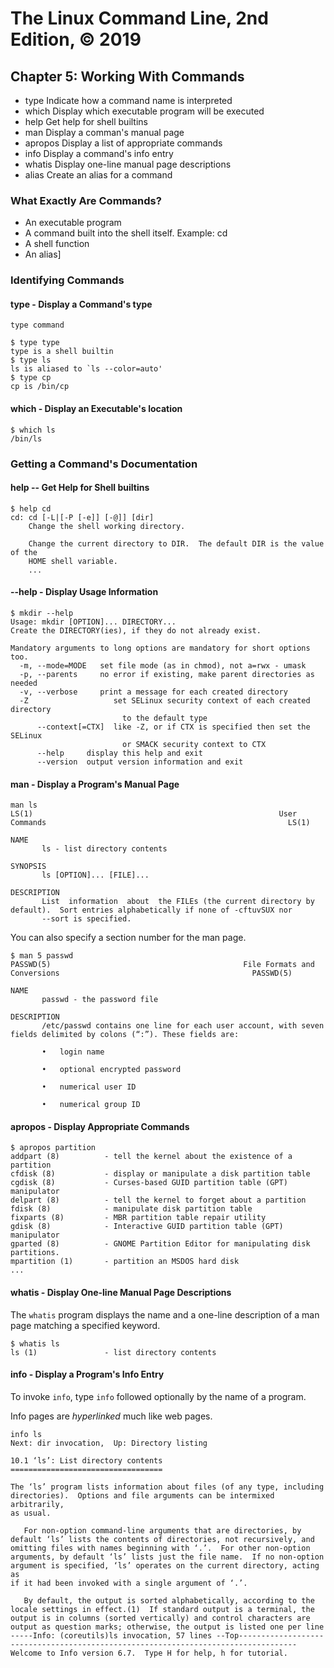 # The Linux Command Line, 2nd Edition, © 2019

## Chapter 5: Working With Commands

* type Indicate how a command name is interpreted
* which Display which executable program will be executed
* help Get help for shell builtins
* man Display a comman's manual page
* apropos Display a list of appropriate commands
* info Display a command's info entry
* whatis Display one-line manual page descriptions
* alias Create an alias for a command

### What Exactly Are Commands?

* An executable program
* A command built into the shell itself. Example: cd
* A shell function
* An alias]

### Identifying Commands 

#### type - Display a Command's type

`type command`

```
$ type type
type is a shell builtin
$ type ls
ls is aliased to `ls --color=auto'
$ type cp
cp is /bin/cp
```

#### which - Display an Executable's location

```
$ which ls
/bin/ls
```

### Getting a Command's Documentation

#### help -- Get Help for Shell builtins

```
$ help cd
cd: cd [-L|[-P [-e]] [-@]] [dir]
    Change the shell working directory.
    
    Change the current directory to DIR.  The default DIR is the value of the
    HOME shell variable.
    ...
```

#### --help - Display Usage Information

```
$ mkdir --help
Usage: mkdir [OPTION]... DIRECTORY...
Create the DIRECTORY(ies), if they do not already exist.

Mandatory arguments to long options are mandatory for short options too.
  -m, --mode=MODE   set file mode (as in chmod), not a=rwx - umask
  -p, --parents     no error if existing, make parent directories as needed
  -v, --verbose     print a message for each created directory
  -Z                   set SELinux security context of each created directory
                         to the default type
      --context[=CTX]  like -Z, or if CTX is specified then set the SELinux
                         or SMACK security context to CTX
      --help     display this help and exit
      --version  output version information and exit
```

#### man - Display a Program's Manual Page

```
man ls
LS(1)                                                       User Commands                                                      LS(1)

NAME
       ls - list directory contents

SYNOPSIS
       ls [OPTION]... [FILE]...

DESCRIPTION
       List  information  about  the FILEs (the current directory by default).  Sort entries alphabetically if none of -cftuvSUX nor
       --sort is specified.
```

You can also specify a section number for the man page.
```
$ man 5 passwd
PASSWD(5)                                           File Formats and Conversions                                           PASSWD(5)

NAME
       passwd - the password file

DESCRIPTION
       /etc/passwd contains one line for each user account, with seven fields delimited by colons (“:”). These fields are:

       •   login name

       •   optional encrypted password

       •   numerical user ID

       •   numerical group ID
```

#### apropos  - Display Appropriate Commands

```
$ apropos partition
addpart (8)          - tell the kernel about the existence of a partition
cfdisk (8)           - display or manipulate a disk partition table
cgdisk (8)           - Curses-based GUID partition table (GPT) manipulator
delpart (8)          - tell the kernel to forget about a partition
fdisk (8)            - manipulate disk partition table
fixparts (8)         - MBR partition table repair utility
gdisk (8)            - Interactive GUID partition table (GPT) manipulator
gparted (8)          - GNOME Partition Editor for manipulating disk partitions.
mpartition (1)       - partition an MSDOS hard disk
...
```

#### whatis - Display One-line Manual Page Descriptions

The `whatis` program displays the name and a one-line description of a man page matching a specified keyword.
```
$ whatis ls
ls (1)               - list directory contents
```

#### info - Display a Program's Info Entry

To invoke `info`, type `info` followed optionally by the name of a program.

Info pages are _hyperlinked_ much like web pages.

```
info ls
Next: dir invocation,  Up: Directory listing

10.1 ‘ls’: List directory contents
==================================

The ‘ls’ program lists information about files (of any type, including
directories).  Options and file arguments can be intermixed arbitrarily,
as usual.

   For non-option command-line arguments that are directories, by
default ‘ls’ lists the contents of directories, not recursively, and
omitting files with names beginning with ‘.’.  For other non-option
arguments, by default ‘ls’ lists just the file name.  If no non-option
argument is specified, ‘ls’ operates on the current directory, acting as
if it had been invoked with a single argument of ‘.’.

   By default, the output is sorted alphabetically, according to the
locale settings in effect.(1)  If standard output is a terminal, the
output is in columns (sorted vertically) and control characters are
output as question marks; otherwise, the output is listed one per line
-----Info: (coreutils)ls invocation, 57 lines --Top-----------------------------------------------------------------------------------
Welcome to Info version 6.7.  Type H for help, h for tutorial.
```